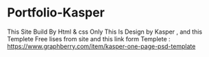 # Portfolio-Kasper
This Site Build By Html & css Only 
This Is Design by Kasper , and this Templete Free lises from site and this link form Templete : https://www.graphberry.com/item/kasper-one-page-psd-template
